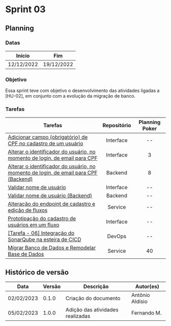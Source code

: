 # Sprint 03

## Planning

### Datas

| Início | Fim |
| :--:|:--:|
| 12/12/2022 | 19/12/2022 |


### Objetivo

Essa sprint teve com objetivo o desenvolvimento das atividades ligadas a [HU-02], em conjunto com a evolução da migração de banco.

### Tarefas


| Tarefas | Repositório | Planning Poker |
| -- | :--: |  :--: |
| [Adicionar campo (obrigatório) de CPF no cadastro de um usuário](https://github.com/fga-eps-mds/2022-2-CAPJu-Interface/pull/57) | Interface | -- |
| [Alterar o identificador do usuário, no momento de login, de email para CPF](https://github.com/fga-eps-mds/2022-2-CAPJu-Doc/issues/123) | Interface | 3 |
| [Alterar o identificador do usuário, no momento de login, de email para CPF (Backend)](https://github.com/fga-eps-mds/2022-2-CAPJu-Doc/issues/126) | Backend | 8 |
| [Validar nome de usuário](https://github.com/fga-eps-mds/2022-2-CAPJu-Doc/issues/125) | Interface | -- |
| [Validar nome de usuário (Backend)](https://github.com/fga-eps-mds/2022-2-CAPJu-Doc/issues/127) | Backend | -- |
| [Alteração do endpoint de cadastro e edição de fluxos](https://github.com/fga-eps-mds/2022-2-CAPJu-Service/pull/20) | Service | -- |
| [Prototipação do cadastro de usuários em um fluxo](https://www.figma.com/file/NGxjqQynfoDgIbCqeefvW4/Capju-2022-2?node-id=0%3A1&t=xJjZtoHFw2w4uYeV-1) | Interface | -- |
| [[Tarefa - 06] Integração do SonarQube na esteira de CICD](https://github.com/fga-eps-mds/2022-2-CAPJu-Doc/issues/36) | DevOps | -- |
| [Migrar Banco de Dados e Remodelar Base de Dados](https://github.com/fga-eps-mds/2022-2-capju-doc/issues/136) | Service | 40 |



## Histórico de versão

| Data | Versão | Descrição | Autor(es) |
| ---- | ------ | --------- | --------- |
| 02/02/2023 | 0.1.0 | Criação do documento | Antônio Aldísio |
| 05/02/2023 | 1.0.0 | Adição das atividades realizadas | Fernando M. |
